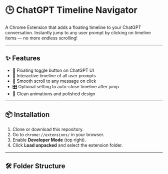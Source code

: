 # 🕒 ChatGPT Timeline Navigator

A Chrome Extension that adds a floating timeline to your ChatGPT conversation. Instantly jump to any user prompt by clicking on timeline items — no more endless scrolling!

---

## ✨ Features

- 📌 Floating toggle button on ChatGPT UI
- 🧭 Interactive timeline of all user prompts
- 🎯 Smooth scroll to any message on click
- 🎛️ Optional setting to auto-close timeline after jump
- 💅 Clean animations and polished design

---

## 📦 Installation

1. Clone or download this repository.
2. Go to `chrome://extensions/` in your browser.
3. Enable **Developer Mode** (top right).
4. Click **Load unpacked** and select the extension folder.

---

## 🛠️ Folder Structure

